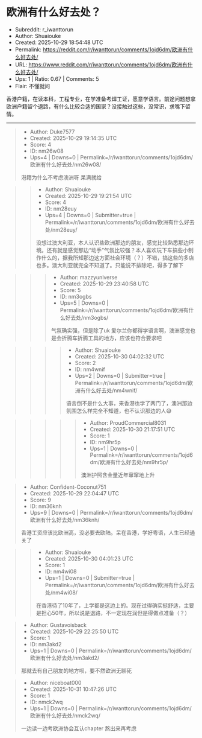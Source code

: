 # 欧洲有什么好去处？

- Subreddit: r_iwanttorun
- Author: Shuaiouke
- Created: 2025-10-29 18:54:48 UTC
- Permalink: https://reddit.com/r/iwanttorun/comments/1ojd6dm/欧洲有什么好去处/
- URL: https://www.reddit.com/r/iwanttorun/comments/1ojd6dm/欧洲有什么好去处/
- Ups: 1 | Ratio: 0.67 | Comments: 5
- Flair: 不懂就问


香港户籍，在读本科，工程专业，在学准备考焊工证，愿意学语言。前途问题想拿欧洲户籍留个退路，有什么比较合适的国家？没接触过这些，没常识，求嘴下留情。


---

> - Author: Duke7577
> - Created: 2025-10-29 19:14:35 UTC
> - Score: 4
> - ID: nm26w08
> - Ups=4 | Downs=0 | Permalink=/r/iwanttorun/comments/1ojd6dm/欧洲有什么好去处/nm26w08/
>
> 港籍为什么不考虑澳洲呀 呆满就给

>> - Author: Shuaiouke
>> - Created: 2025-10-29 19:21:54 UTC
>> - Score: 4
>> - ID: nm28euy
>> - Ups=4 | Downs=0 | Submitter=true | Permalink=/r/iwanttorun/comments/1ojd6dm/欧洲有什么好去处/nm28euy/
>>
>> 没想过澳大利亚，本人认识些欧洲那边的朋友，感觉比较熟悉那边环境。还有就是感觉那边“动手”气氛比较强？本人喜欢玩下车搞些小制作什么的，据我所知那边这方面社会环境（？）不错，搞这些的多店也多。澳大利亚就完全不知道了。只能说不排除吧，得多了解下

>>> - Author: mazzyuniverse
>>> - Created: 2025-10-29 23:40:58 UTC
>>> - Score: 5
>>> - ID: nm3ogbs
>>> - Ups=5 | Downs=0 | Permalink=/r/iwanttorun/comments/1ojd6dm/欧洲有什么好去处/nm3ogbs/
>>>
>>> 气氛确实强，但是除了uk 爱尔兰你都得学语言啊，澳洲感觉也是会折腾车折腾工具的地方，应该也符合要求吧

>>>> - Author: Shuaiouke
>>>> - Created: 2025-10-30 04:02:32 UTC
>>>> - Score: 2
>>>> - ID: nm4wnif
>>>> - Ups=2 | Downs=0 | Submitter=true | Permalink=/r/iwanttorun/comments/1ojd6dm/欧洲有什么好去处/nm4wnif/
>>>>
>>>> 语言倒不是什么大事，来香港也学了两门了，澳洲那边氛围怎么样完全不知道，也不认识那边的人😅

>>>>> - Author: ProudCommercial8031
>>>>> - Created: 2025-10-30 21:17:51 UTC
>>>>> - Score: 1
>>>>> - ID: nm9hr5p
>>>>> - Ups=1 | Downs=0 | Permalink=/r/iwanttorun/comments/1ojd6dm/欧洲有什么好去处/nm9hr5p/
>>>>>
>>>>> 澳洲护照含金量近年窜窜地上升

> - Author: Confident-Coconut751
> - Created: 2025-10-29 22:04:47 UTC
> - Score: 9
> - ID: nm36knh
> - Ups=9 | Downs=0 | Permalink=/r/iwanttorun/comments/1ojd6dm/欧洲有什么好去处/nm36knh/
>
> 香港工资应该比欧洲高，没必要去欧陆。呆在香港，学好粤语，人生已经通关了

>> - Author: Shuaiouke
>> - Created: 2025-10-30 04:01:23 UTC
>> - Score: 1
>> - ID: nm4wi08
>> - Ups=1 | Downs=0 | Submitter=true | Permalink=/r/iwanttorun/comments/1ojd6dm/欧洲有什么好去处/nm4wi08/
>>
>> 在香港待了10年了，上学都是这边上的。现在过得确实挺舒适，主要是担心50年，所以说是退路，不一定现在润但是得做点准备（？）

> - Author: Gustavoisback
> - Created: 2025-10-29 22:25:50 UTC
> - Score: 1
> - ID: nm3akd2
> - Ups=1 | Downs=0 | Permalink=/r/iwanttorun/comments/1ojd6dm/欧洲有什么好去处/nm3akd2/
>
> 那就去有自己朋友的地方呗，要不然欧洲无聊死

> - Author: niceboat000
> - Created: 2025-10-31 10:47:26 UTC
> - Score: 1
> - ID: nmck2wq
> - Ups=1 | Downs=0 | Permalink=/r/iwanttorun/comments/1ojd6dm/欧洲有什么好去处/nmck2wq/
>
> 一边读一边考欧洲协会互认chapter 熬出来再考虑
